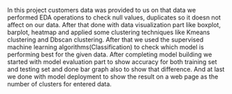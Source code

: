 In this project customers data was provided to us on that data we performed EDA operations to check null values, duplicates so it doesn not affect on our data.
After that done with data visualization part like boxplot, barplot, heatmap and applied some clustering techniques like Kmeans clustering and Dbscan clustering.
After that we used the supervised machine learning algorithms(Classification) to check which model is performing best for the given data.
After completing model building we started with model evaluation part to show accuracy for both training set and testing set and done bar graph also to show that difference.
And at last we done with model deployment to show the result on a web page as the number of clusters for entered data.
